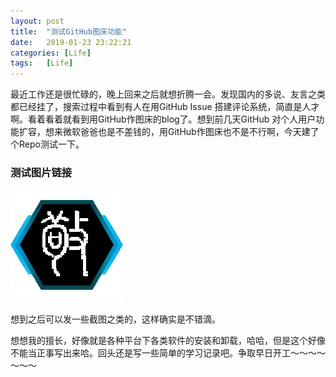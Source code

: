 ```yaml
---
layout: post
title:  "测试GitHub图床功能"
date:   2019-01-23 23:22:21
categories: [Life]
tags:   [Life]
---
```

最近工作还是很忙碌的，晚上回来之后就想折腾一会。发现国内的多说、友言之类都已经挂了，搜索过程中看到有人在用GitHub Issue 搭建评论系统，简直是人才啊。看着看着就看到用GitHub作图床的blog了。想到前几天GitHub 对个人用户功能扩容，想来微软爸爸也是不差钱的，用GitHub作图床也不是不行啊，今天建了个Repo测试一下。

### 测试图片链接
![测试图片][blogLogo]

想到之后可以发一些截图之类的，这样确实是不错滴。

想想我的擅长，好像就是各种平台下各类软件的安装和卸载，哈哈，但是这个好像不能当正事写出来哈。回头还是写一些简单的学习记录吧。争取早日开工～～～～～～～

[blogLogo]:https://raw.githubusercontent.com/RobinKing/image_cache/master/robincn.com/blog-logo.png